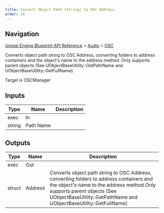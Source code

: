 ```yaml
---
title: Convert Object Path (String) to OSC Address
order: 18
---
```

## Navigation

[Unreal Engine Blueprint API Reference](https://dev.epicgames.com/documentation/en-us/unreal-engine/BlueprintAPI) > [Audio](https://dev.epicgames.com/documentation/en-us/unreal-engine/BlueprintAPI/Audio) > [OSC](https://dev.epicgames.com/documentation/en-us/unreal-engine/BlueprintAPI/Audio/OSC)

Converts object path string to OSC Address, converting folders to address containers and the object's name to the address method.
Only supports parent objects (See UObjectBaseUtility::GetPathName and UObjectBaseUtility::GetFullName).

Target is OSCManager

## Inputs

| Type | Name | Description |
| --- | --- | --- |
| exec | In |  |
| string | Path Name |  |

## Outputs

| Type | Name | Description |
| --- | --- | --- |
| exec | Out |  |
| struct | Address | Converts object path string to OSC Address, converting folders to address containers and the object's name to the address method.Only supports parent objects (See UObjectBaseUtility::GetPathName and UObjectBaseUtility::GetFullName). |
